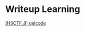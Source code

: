 # Writeup Learning     
[[HSCTF_8] gelcode](https://github.com/mito753/CTF/tree/main/2021/HSCTF_8/Pwn_gelcode)
